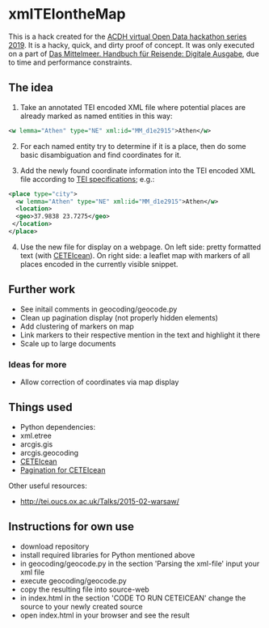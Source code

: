 # xmlTEIontheMap
This is a hack created for the [ACDH virtual Open Data hackathon series 2019](https://github.com/acdh-oeaw/ACDHhackathonODD). It is a hacky, quick, and dirty proof of concept.
It was only executed on a part of [Das Mittelmeer. Handbuch für Reisende: Digitale Ausgabe](https://id.acdh.oeaw.ac.at/traveldigital/Corpus/Baedeker-Mittelmeer_1909.xml), due to time and performance constraints.

## The idea
1. Take an annotated TEI encoded XML file where potential places are already marked as named entities in this way:
```xml
<w lemma="Athen" type="NE" xml:id="MM_d1e2915">Athen</w>
```

2. For each named entity try to determine if it is a place, then do some basic disambiguation and find coordinates for it.

3. Add the newly found coordinate information into the TEI encoded XML file according to [TEI specifications](https://www.tei-c.org/release/doc/tei-p5-doc/en/html/ND.html#NDGEOG); e.g.:
```xml
<place type="city">
  <w lemma="Athen" type="NE" xml:id="MM_d1e2915">Athen</w>
  <location>
  <geo>37.9838 23.7275</geo>
 </location>
</place>
```

4. Use the new file for display on a webpage. On left side: pretty formatted text (with [CETEIcean](https://github.com/TEIC/CETEIcean)). On right side: a leaflet map with markers of all places encoded in the currently visible snippet.

## Further work
* See initail comments in geocoding/geocode.py
* Clean up pagination display (not properly hidden elements)
* Add clustering of markers on map
* Link markers to their respective mention in the text and highlight it there
* Scale up to large documents

### Ideas for more
* Allow correction of coordinates via map display

## Things used
* Python dependencies:
 * xml.etree
 * arcgis.gis
 * arcgis.geocoding
* [CETEIcean](https://github.com/TEIC/CETEIcean)
* [Pagination for CETEIcean](https://github.com/raffazizzi/ceteicean-pagination)

Other useful resources:
* http://tei.oucs.ox.ac.uk/Talks/2015-02-warsaw/

## Instructions for own use
* download repository
* install required libraries for Python mentioned above
* in geocoding/geocode.py in the section 'Parsing the xml-file' input your xml file
* execute geocoding/geocode.py
* copy the resulting file into source-web
* in index.html in the section 'CODE TO RUN CETEICEAN' change the source to your newly created source  
* open index.html in your browser and see the result
